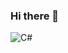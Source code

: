 ### Hi there 👋

![C#](https://img.shields.io/badge/c%23-%23239120.svg?style=for-the-badge&logo=c-sharp&logoColor=white)

<!--
**itsTaylz/itsTaylz** is a ✨ _special_ ✨ repository because its `README.md` (this file) appears on your GitHub profile.

Here are some ideas to get you started:

- 🔭 I’m currently working on ...
- 🌱 I’m currently learning ...
- 👯 I’m looking to collaborate on ...
- 🤔 I’m looking for help with ...
- 💬 Ask me about ...
- 📫 How to reach me: ...
- 😄 Pronouns: ...
- ⚡ Fun fact: ...
-->
